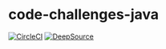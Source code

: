 # code-challenges-java

[![CircleCI](https://dl.circleci.com/status-badge/img/gh/thedevjournal/code-challenges-java/tree/main.svg?style=svg)](https://dl.circleci.com/status-badge/redirect/gh/thedevjournal/code-challenges-java/tree/main) [![DeepSource](https://app.deepsource.com/gh/thedevjournal/code-challenges-java.svg/?label=code+coverage&show_trend=false&token=DM9LJhjffxY70ZJSDsLZILZz)](https://app.deepsource.com/gh/thedevjournal/code-challenges-java/)
